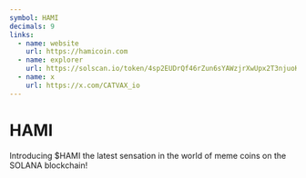 ```yaml
---
symbol: HAMI
decimals: 9
links:
  - name: website
    url: https://hamicoin.com
  - name: explorer
    url: https://solscan.io/token/4sp2EUDrQf46rZun6sYAWzjrXwUpx2T3njuoKmV766RJ
  - name: x
    url: https://x.com/CATVAX_io
---
```


# HAMI

Introducing $HAMI the latest sensation in the world of meme coins on the SOLANA blockchain!
